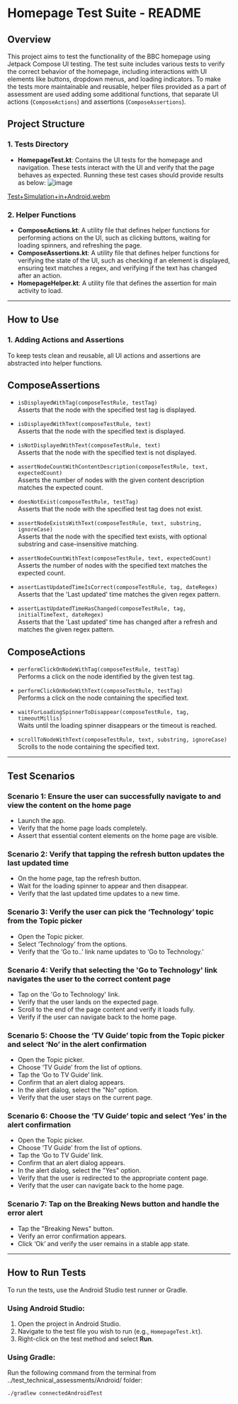 # Homepage Test Suite - README

## Overview

This project aims to test the functionality of the BBC homepage using Jetpack Compose UI testing. The test suite includes various tests to verify the correct behavior of the homepage, including interactions with UI elements like buttons, dropdown menus, and loading indicators. To make the tests more maintainable and reusable, helper files provided as a part of assessment are used adding some additional functions, that separate UI actions (`ComposeActions`) and assertions (`ComposeAssertions`).

## Project Structure

### 1. **Tests Directory**
- **HomepageTest.kt**: Contains the UI tests for the homepage and navigation. These tests interact with the UI and verify that the page behaves as expected. Running these test cases should provide results as below:
![image](https://github.com/user-attachments/assets/8993a978-af23-4a58-9662-e9bd4a4cef69)

[Test+Simulation+in+Android.webm](https://github.com/user-attachments/assets/447c812f-3467-47e7-b691-3894436dc87b)

### 2. **Helper Functions**
- **ComposeActions.kt**: A utility file that defines helper functions for performing actions on the UI, such as clicking buttons, waiting for loading spinners, and refreshing the page.
- **ComposeAssertions.kt**: A utility file that defines helper functions for verifying the state of the UI, such as checking if an element is displayed, ensuring text matches a regex, and verifying if the text has changed after an action.
- **HomepageHelper.kt**: A utility file that defines the assertion for main activity to load.

---

## How to Use

### 1. **Adding Actions and Assertions**

To keep tests clean and reusable, all UI actions and assertions are abstracted into helper functions.

## ComposeAssertions

- `isDisplayedWithTag(composeTestRule, testTag)`  
  Asserts that the node with the specified test tag is displayed.

- `isDisplayedWithText(composeTestRule, text)`  
  Asserts that the node with the specified text is displayed.

- `isNotDisplayedWithText(composeTestRule, text)`  
  Asserts that the node with the specified text is not displayed.

- `assertNodeCountWithContentDescription(composeTestRule, text, expectedCount)`  
  Asserts the number of nodes with the given content description matches the expected count.

- `doesNotExist(composeTestRule, testTag)`  
  Asserts that the node with the specified test tag does not exist.

- `assertNodeExistsWithText(composeTestRule, text, substring, ignoreCase)`  
  Asserts that the node with the specified text exists, with optional substring and case-insensitive matching.

- `assertNodeCountWithText(composeTestRule, text, expectedCount)`  
  Asserts the number of nodes with the specified text matches the expected count.

- `assertLastUpdatedTimeIsCorrect(composeTestRule, tag, dateRegex)`  
  Asserts that the 'Last updated' time matches the given regex pattern.

- `assertLastUpdatedTimeHasChanged(composeTestRule, tag, initialTimeText, dateRegex)`  
  Asserts that the 'Last updated' time has changed after a refresh and matches the given regex pattern.

## ComposeActions

- `performClickOnNodeWithTag(composeTestRule, testTag)`  
  Performs a click on the node identified by the given test tag.

- `performClickOnNodeWithText(composeTestRule, testTag)`  
  Performs a click on the node containing the specified text.

- `waitForLoadingSpinnerToDisappear(composeTestRule, tag, timeoutMillis)`  
  Waits until the loading spinner disappears or the timeout is reached.

- `scrollToNodeWithText(composeTestRule, text, substring, ignoreCase)`  
  Scrolls to the node containing the specified text.


---

## Test Scenarios

### Scenario 1: **Ensure the user can successfully navigate to and view the content on the home page**
- Launch the app.
- Verify that the home page loads completely.
- Assert that essential content elements on the home page are visible.

### Scenario 2: **Verify that tapping the refresh button updates the last updated time**
- On the home page, tap the refresh button.
- Wait for the loading spinner to appear and then disappear.
- Verify that the last updated time updates to a new time.

### Scenario 3: **Verify the user can pick the ‘Technology’ topic from the Topic picker**
- Open the Topic picker.
- Select ‘Technology’ from the options.
- Verify that the ‘Go to..’ link name updates to ‘Go to Technology.’

### Scenario 4: **Verify that selecting the 'Go to Technology' link navigates the user to the correct content page**
- Tap on the 'Go to Technology' link.
- Verify that the user lands on the expected page.
- Scroll to the end of the page content and verify it loads fully.
- Verify if the user can navigate back to the home page.

### Scenario 5: **Choose the ‘TV Guide’ topic from the Topic picker and select ‘No’ in the alert confirmation**
- Open the Topic picker.
- Choose ‘TV Guide’ from the list of options.
- Tap the ‘Go to TV Guide’ link.
- Confirm that an alert dialog appears.
- In the alert dialog, select the "No" option.
- Verify that the user stays on the current page.

### Scenario 6: **Choose the ‘TV Guide’ topic and select ‘Yes’ in the alert confirmation**
- Open the Topic picker.
- Choose ‘TV Guide’ from the list of options.
- Tap the ‘Go to TV Guide’ link.
- Confirm that an alert dialog appears.
- In the alert dialog, select the "Yes" option.
- Verify that the user is redirected to the appropriate content page.
- Verify that the user can navigate back to the home page.

### Scenario 7: **Tap on the Breaking News button and handle the error alert**
- Tap the "Breaking News" button.
- Verify an error confirmation appears.
- Click ‘Ok’ and verify the user remains in a stable app state.

---

## How to Run Tests

To run the tests, use the Android Studio test runner or Gradle.

### Using Android Studio:
1. Open the project in Android Studio.
2. Navigate to the test file you wish to run (e.g., `HomepageTest.kt`).
3. Right-click on the test method and select **Run**.

### Using Gradle:
Run the following command from the terminal from ../test_technical_assessments/Android/ folder:
```bash
./gradlew connectedAndroidTest
